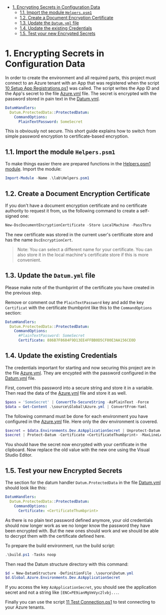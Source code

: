 - [1. Encrypting Secrets in Configuration Data](#1-encrypting-secrets-in-configuration-data)
  - [1.1. Import the module `Helpers.psm1`](#11-import-the-module-helperspsm1)
  - [1.2. Create a Document Encryption Certificate](#12-create-a-document-encryption-certificate)
  - [1.3. Update the `Datum.yml` file](#13-update-the-datumyml-file)
  - [1.4. Update the existing Credentials](#14-update-the-existing-credentials)
  - [1.5. Test your new Encrypted Secrets](#15-test-your-new-encrypted-secrets)

# 1. Encrypting Secrets in Configuration Data

In order to create the environment and all required parts, this project must connect to an Azure tenant with an App that was registered when the script [10 Setup App Registrations.ps1](../lab//10%20Setup%20App%20Registrations.ps1) was called. The script writes the App ID and the App's secret to the file [Azure.yml](../source/Global/Azure.yml) file. The secret is encrypted with the password stored in pain text in the [Datum.yml](../source/Datum.yml). 

```yml
DatumHandlers:
  Datum.ProtectedData::ProtectedDatum:
    CommandOptions:
      PlainTextPassword: SomeSecret
```

This is obviously not secure. This short guide explains how to switch from simple password encryption to certificate-based encryption.

## 1.1. Import the module `Helpers.psm1`

To make things easier there are prepared functions in the [Helpers.psm1 module](../lab//Helpers.psm1). Import the module:

```powershell
Import-Module -Name .\lab\Helpers.psm1
```

## 1.2. Create a Document Encryption Certificate

If you don't have a document encryption certificate and no certificate authority to request it from, us the following command to create a self-signed one:

```powershell
New-DscDocumentEncryptionCertificate -Store LocalMachine -PassThru
```

The new certificate was stored in the current user's certificate store and has the name `DscEncryptionCert`.

> Note: You can select a different name for your certificate. You can also store it in the local machine's certificate store if this is more convenient.

## 1.3. Update the `Datum.yml` file

Please make note of the thumbprint of the certificate you have created in the previous step. 

Remove or comment out the `PlainTextPassword` key and add the key `Certificat` with the certificate thumbprint like this to the `CommandOptions` section:

```yml
DatumHandlers:
  Datum.ProtectedData::ProtectedDatum:
    CommandOptions:
      #PlainTextPassword: SomeSecret
      Certificate: 886B7F8684F9D13EE4FFBB0D5CF80E3AA156CE0D
```

## 1.4. Update the existing Credentials

The credentials important for starting and now securing this project are in the file [Azure.yml](../source/Global/Azure.yml). They are encypted with the password configured in the [Datum.yml](../source/Datum.yml) file.

First, convert this password into a secure string and store it in a variable. Then read the data of the [Azure.yml](../source/Global/Azure.yml) file and store it as well.

```powershell
$pass = 'SomeSecret' | ConvertTo-SecureString -AsPlainText -Force
$data = Get-Content .\source\Global\Azure.yml | ConvertFrom-Yaml
```

The following command must be done for each environment you have configured in the [Azure.yml](../source/Global/Azure.yml) file. Here only the dev environment is covered.

```powershell
$secret = $data.Environments.Dev.AzApplicationSecret | Unprotect-Datum -Password $pass
$secret | Protect-Datum -Certificate <CertificateThumbprint> -MaxLineLength 9999 | Set-Clipboard
```

You should have the secret now encrypted with your certificate in the clipboard. Now replace the old value with the new one using the Visual Studio Editor.

## 1.5. Test your new Encrypted Secrets

The section for the datum handler `Datum.ProtectedData` in the file [Datum.yml](../source/Datum.yml) should look like this:

```yml
DatumHandlers:
  Datum.ProtectedData::ProtectedDatum:
    CommandOptions:
      Certificate: <CertificateThumbprint>
```

As there is no plain text password defined anymore, your old credentials should now longer work as we no longer know the password they have been encrypted with. But the new ones should work and we should be able to decrypt them with the certificate defined here.

To prepare the build environment, run the build script:

```powershell
.\build.ps1 -Tasks noop
```

Then read the Datum structure directory with this command:

```powershell
$d = New-DatumStructure -DefinitionFile .\source\Datum.yml
$d.Global.Azure.Environments.Dev.AzApplicationSecret
```

If you access the key `AzApplicationSecret`, you should see the application secret and not a string like `[ENC=PE9ianMgVmVyc2lvbj...`. 

Finally you can use the script [11 Test Connection.ps1](../lab//11%20Test%20Connection.ps1) to test connecting to your Azure tenants.